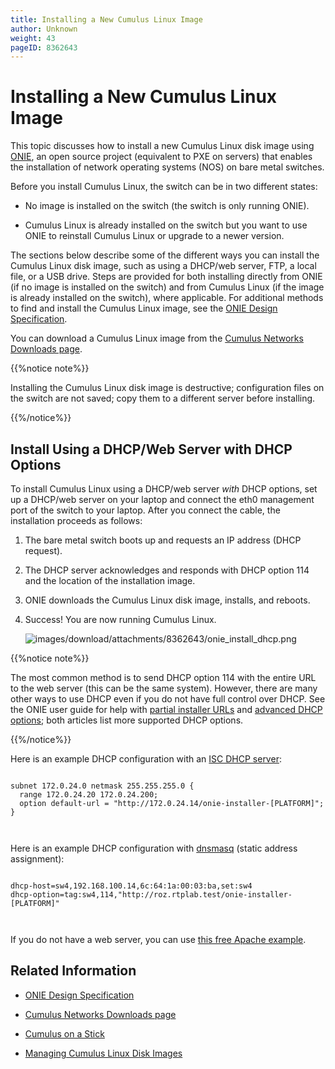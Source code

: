 ```yaml
---
title: Installing a New Cumulus Linux Image
author: Unknown
weight: 43
pageID: 8362643
---
```

# Installing a New Cumulus Linux Image

This topic discusses how to install a new Cumulus Linux disk image using
[ONIE](http://www.onie.org/), an open source project (equivalent to PXE
on servers) that enables the installation of network operating systems
(NOS) on bare metal switches.

<span id="src-8362643_indexterm-B20EF734A614ADD053C508CCC008A7DC">Before
you install Cumulus Linux, the </span>switch can be in two different
states:

  - No image is installed on the switch (the switch is only running
    ONIE).

  - Cumulus Linux is already installed on the switch but you want to use
    ONIE to reinstall Cumulus Linux or upgrade to a newer version.

The sections below describe some of the different ways you can install
the Cumulus Linux disk image, such as using a DHCP/web server, FTP, a
local file, or a USB drive. Steps are provided for both installing
directly from ONIE (if no image is installed on the switch) and from
Cumulus Linux (if the image is already installed on the switch), where
applicable. For additional methods to find and install the Cumulus Linux
image, see the [ONIE Design
Specification](http://opencomputeproject.github.io/onie/design-spec/discovery.html).

You can download a Cumulus Linux image from the [Cumulus Networks
Downloads page](http://cumulusnetworks.com/downloads/).

{{%notice note%}}

Installing the Cumulus Linux disk image is destructive; configuration
files on the switch are not saved; copy them to a different server
before installing.

{{%/notice%}}

## Install Using a DHCP/Web Server with DHCP Options

To install Cumulus Linux using a DHCP/web server *with* DHCP options,
set up a DHCP/web server on your laptop and connect the eth0 management
port of the switch to your laptop. After you connect the cable, the
installation proceeds as follows:

1.  The bare metal switch boots up and requests an IP address (DHCP
    request).

2.  The DHCP server acknowledges and responds with DHCP option 114 and
    the location of the installation image.

3.  ONIE downloads the Cumulus Linux disk image, installs, and reboots.

4.  Success\! You are now running Cumulus
    Linux.
    
    ![images/download/attachments/8362643/onie\_install\_dhcp.png](images/download/attachments/8362643/onie_install_dhcp.png)

{{%notice note%}}

The most common method is to send DHCP option 114 with the entire URL to
the web server (this can be the same system). However, there are many
other ways to use DHCP even if you do not have full control over DHCP.
See the ONIE user guide for help with [partial installer
URLs](https://opencomputeproject.github.io/onie/design-spec/discovery.html#partial-installer-urls)
and [advanced DHCP
options](https://opencomputeproject.github.io/onie/user-guide/index.html#advanced-dhcp-2-vivso);
both articles list more supported DHCP options.

{{%/notice%}}

Here is an example DHCP configuration with an [ISC DHCP
server](http://www.isc.org/downloads/dhcp/):

``` 
                   
subnet 172.0.24.0 netmask 255.255.255.0 {
  range 172.0.24.20 172.0.24.200;
  option default-url = "http://172.0.24.14/onie-installer-[PLATFORM]";
}
   
    
```

Here is an example DHCP configuration with
[dnsmasq](http://www.thekelleys.org.uk/dnsmasq/doc.html) (static address
assignment):

``` 
                   
dhcp-host=sw4,192.168.100.14,6c:64:1a:00:03:ba,set:sw4
dhcp-option=tag:sw4,114,"http://roz.rtplab.test/onie-installer-[PLATFORM]"
   
    
```

If you do not have a web server, you can use [this free Apache
example](https://www.apachefriends.org/index.html).

## Related Information

  - [ONIE Design
    Specification](http://opencomputeproject.github.io/onie/design-spec/)

  - [Cumulus Networks Downloads
    page](http://cumulusnetworks.com/downloads/)

  - [Cumulus on a
    Stick](https://cumulusnetworks.com/cumulus-on-a-stick/)

  - [Managing Cumulus Linux Disk
    Images](Managing_Cumulus_Linux_Disk_Images.html)
